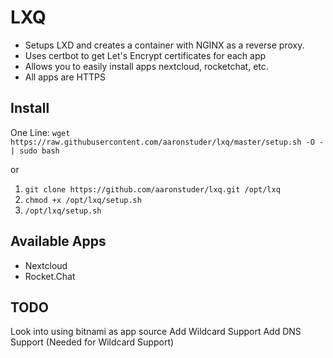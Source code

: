 # LXQ

* Setups LXD and creates a container with NGINX as a reverse proxy.
* Uses certbot to get Let's Encrypt certificates for each app
* Allows you to easily install apps nextcloud, rocketchat, etc.
* All apps are HTTPS

## Install

One Line: `wget https://raw.githubusercontent.com/aaronstuder/lxq/master/setup.sh -O - | sudo bash`

or
1. `git clone https://github.com/aaronstuder/lxq.git /opt/lxq`
2. `chmod +x /opt/lxq/setup.sh`
3. `/opt/lxq/setup.sh`

## Available Apps

* Nextcloud
* Rocket.Chat


## TODO
Look into using bitnami as app source
Add Wildcard Support
Add DNS Support (Needed for Wildcard Support)
